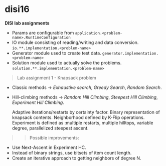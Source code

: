 # disi16
**DISI lab assignments**

 - Params are configurable from  `application.<problem-name>.RuntimeConfiguration`
 - IO module consisting of reading/writing and data conversion. `io.**.implementation.<problem-name>`
 - Generator module used to create test data. `generator.implementation.<problem-name>`
 - Solution module used to actually solve the problems. `solution.**.implementation.<problem-name>` 

>Lab assignment 1 - Knapsack problem
  - Classic methods -> *Exhaustive search*, *Greedy Search*, *Random Search*.
  - Hill-climbing methods -> *Random Hill Climbing*, *Steepest Hill Climbing*, *Experiment Hill Climbing*.
  
  	Adaptive iterations/restarts by certainty factor.
  	Binary representation of knapsack contents.
  	Neighborhood defined by K-Flip operations.
  	Experiment is defined as :multiple restarts, multiple hilltops, variable degree, parallelized steepest ascent.
>>Possible improvements:
 - Use Next-Ascent in Experiment HC.
 - Instead of binary strings, use bitsets of item count length.
 - Create an iterative approach to getting neighbors of degree N.
		
